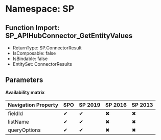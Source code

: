 # Namespace: SP

## Function Import: SP_APIHubConnector_GetEntityValues

- ReturnType: SP.ConnectorResult
- IsComposable: false
- IsBindable: false
- EntitySet: ConnectorResults

## Parameters

**Availability matrix**

Navigation Property | SPO | SP 2019 | SP 2016 | SP 2013
----------|-----|---------|---------|--------
fieldId | ✔ | ✔ | ✖ | ✖
listName | ✔ | ✔ | ✖ | ✖
queryOptions | ✔ | ✔ | ✖ | ✖
